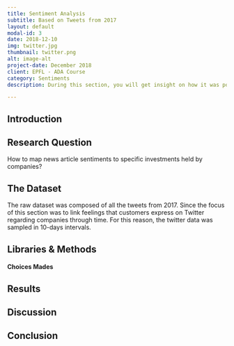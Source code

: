 ```yaml
---
title: Sentiment Analysis
subtitle: Based on Tweets from 2017
layout: default
modal-id: 3
date: 2018-12-10
img: twitter.jpg
thumbnail: twitter.png
alt: image-alt
project-date: December 2018
client: EPFL - ADA Course
category: Sentiments
description: During this section, you will get insight on how it was possible to link tweets to sentiments and opinions about companies through sentiment analysis. 

---
```


## Introduction

## Research Question 
How to map news article sentiments to specific investments held by companies?

## The Dataset 

The raw dataset was composed of all the tweets from 2017. Since the focus of this section was to link feelings that customers 
express on Twitter regarding companies through time. For this reason, the twitter data was sampled in 10-days intervals. 

## Libraries & Methods 

#### Choices Mades 

## Results 

## Discussion 

## Conclusion